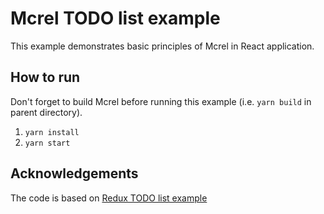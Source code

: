 # Mcrel TODO list example

This example demonstrates basic principles of Mcrel in React application.

## How to run

Don't forget to build Mcrel before running this example (i.e. `yarn build` in parent directory).

1. `yarn install`
2. `yarn start`

## Acknowledgements

The code is based on [Redux TODO list example](https://github.com/reduxjs/redux/tree/master/examples/todos/src)
